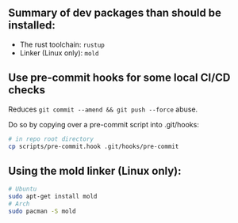 ## Summary of dev packages than should be installed:

- The rust toolchain: `rustup`
- Linker (Linux only): `mold`

## Use pre-commit hooks for some local CI/CD checks

Reduces `git commit --amend && git push --force` abuse.

Do so by copying over a pre-commit script into .git/hooks: 

```sh
# in repo root directory
cp scripts/pre-commit.hook .git/hooks/pre-commit
```

## Using the mold linker (Linux only):

```sh
# Ubuntu
sudo apt-get install mold
# Arch
sudo pacman -S mold
```

